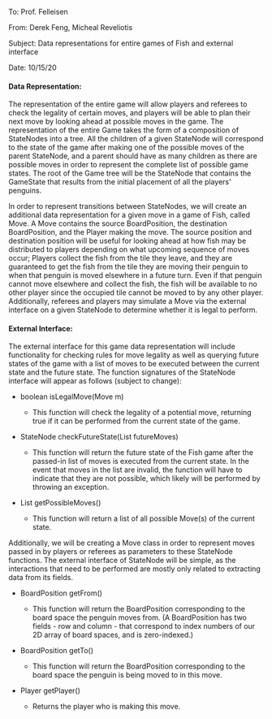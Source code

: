 
To: Prof. Felleisen

From: Derek Feng, Micheal Reveliotis

Subject: Data representations for entire games of Fish and external interface

Date: 10/15/20

  

#### Data Representation:

The representation of the entire game will allow players and referees to check the legality of certain moves, and players will be able to plan their next move by looking ahead at possible moves in the game. The representation of the entire Game takes the form of a composition of StateNodes into a tree. All the children of a given StateNode will correspond to the state of the game after making one of the possible moves of the parent StateNode, and a parent should have as many children as there are possible moves in order to represent the complete list of possible game states. The root of the Game tree will be the StateNode that contains the GameState that results from the initial placement of all the players’ penguins.

In order to represent transitions between StateNodes, we will create an additional data representation for a given move in a game of Fish, called Move. A Move contains the source BoardPosition, the destination BoardPosition, and the Player making the move. The source position and destination position will be useful for looking ahead at how fish may be distributed to players depending on what upcoming sequence of moves occur; Players collect the fish from the tile they leave, and they are guaranteed to get the fish from the tile they are moving their penguin to when that penguin is moved elsewhere in a future turn. Even if that penguin cannot move elsewhere and collect the fish, the fish will be available to no other player since the occupied tile cannot be moved to by any other player. Additionally, referees and players may simulate a Move via the external interface on a given StateNode to determine whether it is legal to perform.

#### External Interface:

The external interface for this game data representation will include functionality for checking rules for move legality as well as querying future states of the game with a list of moves to be executed between the current state and the future state. The function signatures of the StateNode interface will appear as follows (subject to change):

  

-   boolean isLegalMove(Move m)
    

    -   This function will check the legality of a potential move, returning true if it can be performed from the current state of the game.
    

-   StateNode checkFutureState(List<Move> futureMoves)
    

    -   This function will return the future state of the Fish game after the passed-in list of moves is executed from the current state. In the event that moves in the list are invalid, the function will have to indicate that they are not possible, which likely will be performed by throwing an exception.
    

-   List<Move> getPossibleMoves()
    

    -   This function will return a list of all possible Move(s) of the current state.
    

  

Additionally, we will be creating a Move class in order to represent moves passed in by players or referees as parameters to these StateNode functions. The external interface of StateNode will be simple, as the interactions that need to be performed are mostly only related to extracting data from its fields.

  

-   BoardPosition getFrom()
    

    -   This function will return the BoardPosition corresponding to the board space the penguin moves from. (A BoardPosition has two fields - row and column - that correspond to index numbers of our 2D array of board spaces, and is zero-indexed.)
    

-   BoardPosition getTo()
    

    -   This function will return the BoardPosition corresponding to the board space the penguin is being moved to in this move.
    

-   Player getPlayer()
    

    -   Returns the player who is making this move.
